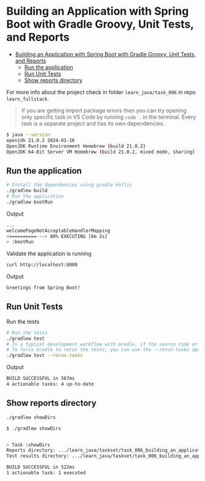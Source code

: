 # Building an Application with Spring Boot with Gradle Groovy, Unit Tests, and Reports

- [Building an Application with Spring Boot with Gradle Groovy, Unit Tests, and Reports](#building-an-application-with-spring-boot-with-gradle-groovy-unit-tests-and-reports)
  - [Run the application](#run-the-application)
  - [Run Unit Tests](#run-unit-tests)
  - [Show reports directory](#show-reports-directory)

For more info about the project check in folder `learn_java/task_006` in repo `learn_fullstack`.

> If you are getting import package errors then you can try opening only specific task in VS Code by running `code .` in the terminal. Every task is a separate project and has its own dependencies.

```bash
$ java --version
openjdk 21.0.2 2024-01-16
OpenJDK Runtime Environment Homebrew (build 21.0.2)
OpenJDK 64-Bit Server VM Homebrew (build 21.0.2, mixed mode, sharing)
```

## Run the application

```bash
# Install the dependencies using gradle kotlin
./gradlew build
# Run the application
./gradlew bootRun
```

Output

```bash
...
welcomePageNotAcceptableHandlerMapping
<==========---> 80% EXECUTING [6m 2s]
> :bootRun
```

Validate the application is running

```bash
curl http://localhost:8080
```

Output

```bash
Greetings from Spring Boot!
```

## Run Unit Tests

Run the tests

```bash
# Run the tests
./gradlew test
# In a typical development workflow with Gradle, if the source code or tests have not been modified since the last build, Gradle will consider the tasks up-to-date and will not rerun them
# To force Gradle to rerun the tests, you can use the --rerun-tasks option
./gradlew test --rerun-tasks
```

Output

```bash
BUILD SUCCESSFUL in 567ms
4 actionable tasks: 4 up-to-date
```

## Show reports directory

```bash
./gradlew showDirs
```

```bash
$ ./gradlew showDirs


> Task :showDirs
Reports directory: .../learn_java/taskset/task_006_building_an_application_with_spring_boot__gradle_groovy__unit_tests__reports/build/reports
Test results directory: .../learn_java/taskset/task_006_building_an_application_with_spring_boot__gradle_groovy__unit_tests__reports/build/test-results

BUILD SUCCESSFUL in 522ms
1 actionable task: 1 executed
```
